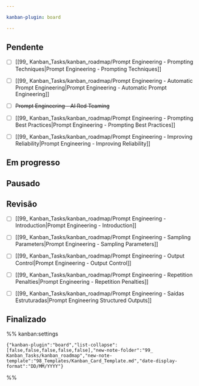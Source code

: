 ```yaml
---

kanban-plugin: board

---
```


## Pendente

- [ ] [[99_ Kanban_Tasks/kanban_roadmap/Prompt Engineering - Prompting Techniques|Prompt Engineering - Prompting Techniques]]
- [ ] [[99_ Kanban_Tasks/kanban_roadmap/Prompt Engineering - Automatic Prompt Engineering|Prompt Engineering - Automatic Prompt Engineering]]
- [ ] ~~Prompt Engineering - AI Red Teaming~~
- [ ] [[99_ Kanban_Tasks/kanban_roadmap/Prompt Engineering - Prompting Best Practices|Prompt Engineering - Prompting Best Practices]]
- [ ] [[99_ Kanban_Tasks/kanban_roadmap/Prompt Engineering - Improving Reliability|Prompt Engineering - Improving Reliability]]


## Em progresso



## Pausado



## Revisão

- [ ] [[99_ Kanban_Tasks/kanban_roadmap/Prompt Engineering - Introduction|Prompt Engineering - Introduction]]
- [ ] [[99_ Kanban_Tasks/kanban_roadmap/Prompt Engineering - Sampling Parameters|Prompt Engineering - Sampling Parameters]]
- [ ] [[99_ Kanban_Tasks/kanban_roadmap/Prompt Engineering - Output Control|Prompt Engineering - Output Control]]
- [ ] [[99_ Kanban_Tasks/kanban_roadmap/Prompt Engineering - Repetition Penalties|Prompt Engineering - Repetition Penalties]]
- [ ] [[99_ Kanban_Tasks/kanban_roadmap/Prompt Engineering - Saídas Estruturadas|Prompt Engineering Structured Outputs]]


## Finalizado





%% kanban:settings
```
{"kanban-plugin":"board","list-collapse":[false,false,false,false,false],"new-note-folder":"99_ Kanban_Tasks/kanban_roadmap","new-note-template":"98_Templates/Kanban_Card_Template.md","date-display-format":"DD/MM/YYYY"}
```
%%